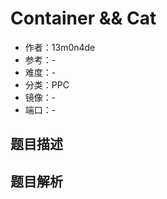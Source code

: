 # Container && Cat

- 作者：13m0n4de
- 参考：-
- 难度：-
- 分类：PPC
- 镜像：-
- 端口：-

## 题目描述

<description>

## 题目解析

<analysis>
